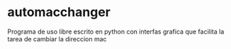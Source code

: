 # automacchanger
Programa de uso libre escrito en python con interfas grafica que facilita la tarea de cambiar la direccion mac
